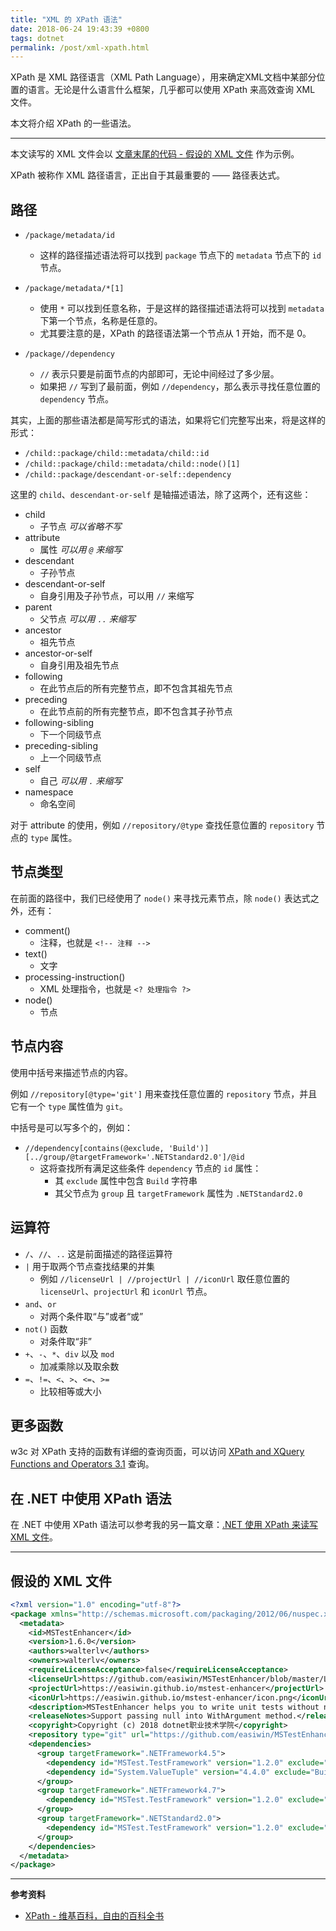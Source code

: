 ```yaml
---
title: "XML 的 XPath 语法"
date: 2018-06-24 19:43:39 +0800
tags: dotnet
permalink: /post/xml-xpath.html
---
```


XPath 是 XML 路径语言（XML Path Language），用来确定XML文档中某部分位置的语言。无论是什么语言什么框架，几乎都可以使用 XPath 来高效查询 XML 文件。

本文将介绍 XPath 的一些语法。

---

本文读写的 XML 文件会以 [文章末尾的代码 - 假设的 XML 文件](#%E5%81%87%E8%AE%BE%E7%9A%84-xml-%E6%96%87%E4%BB%B6) 作为示例。

<div id="toc"></div>

XPath 被称作 XML 路径语言，正出自于其最重要的 —— 路径表达式。

## 路径

- `/package/metadata/id`
    - 这样的路径描述语法将可以找到 `package` 节点下的 `metadata` 节点下的 `id` 节点。

- `/package/metadata/*[1]`
    - 使用 `*` 可以找到任意名称，于是这样的路径描述语法将可以找到 `metadata` 下第一个节点，名称是任意的。
    - 尤其要注意的是，XPath 的路径语法第一个节点从 1 开始，而不是 0。

- `/package//dependency`
    - `//` 表示只要是前面节点的内部即可，无论中间经过了多少层。
    - 如果把 `//` 写到了最前面，例如 `//dependency`，那么表示寻找任意位置的 `dependency` 节点。

其实，上面的那些语法都是简写形式的语法，如果将它们完整写出来，将是这样的形式：

- `/child::package/child::metadata/child::id`
- `/child::package/child::metadata/child::node()[1]`
- `/child::package/descendant-or-self::dependency`

这里的 `child`、`descendant-or-self` 是轴描述语法，除了这两个，还有这些：

- child
    - 子节点 *可以省略不写*
- attribute
    - 属性 *可以用 `@` 来缩写*
- descendant
    - 子孙节点
- descendant-or-self
    - 自身引用及子孙节点，可以用 `//` 来缩写
- parent
    - 父节点 *可以用 `..` 来缩写*
- ancestor
    - 祖先节点
- ancestor-or-self
    - 自身引用及祖先节点
- following
    - 在此节点后的所有完整节点，即不包含其祖先节点
- preceding
    - 在此节点前的所有完整节点，即不包含其子孙节点
- following-sibling
    - 下一个同级节点
- preceding-sibling
    - 上一个同级节点
- self
    - 自己 *可以用 `.` 来缩写*
- namespace
    - 命名空间

对于 attribute 的使用，例如 `//repository/@type` 查找任意位置的 `repository` 节点的 `type` 属性。

## 节点类型

在前面的路径中，我们已经使用了 `node()` 来寻找元素节点，除 `node()` 表达式之外，还有：

- comment()
    - 注释，也就是 `<!-- 注释 -->`
- text()
    - 文字
- processing-instruction()
    - XML 处理指令，也就是 `<? 处理指令 ?>`
- node()
    - 节点

## 节点内容

使用中括号来描述节点的内容。

例如 `//repository[@type='git']` 用来查找任意位置的 `repository` 节点，并且它有一个 `type` 属性值为 `git`。

中括号是可以写多个的，例如：

- `//dependency[contains(@exclude, 'Build')][../group/@targetFramework='.NETStandard2.0']/@id`
    - 这将查找所有满足这些条件 `dependency` 节点的 `id` 属性：
        - 其 `exclude` 属性中包含 `Build` 字符串
        - 其父节点为 `group` 且 `targetFramework` 属性为 `.NETStandard2.0`

## 运算符

- `/`、`//`、`..` 这是前面描述的路径运算符
- `|` 用于取两个节点查找结果的并集
    - 例如 `//licenseUrl | //projectUrl | //iconUrl` 取任意位置的 `licenseUrl`、`projectUrl` 和 `iconUrl` 节点。
- `and`、`or`
    - 对两个条件取“与”或者“或”
- `not()` 函数
    - 对条件取“非”
- `+`、`-`、`*`、`div` 以及 `mod`
    - 加减乘除以及取余数
- `=`、`!=`、`<`、`>`、`<=`、`>=`
    - 比较相等或大小

## 更多函数

w3c 对 XPath 支持的函数有详细的查询页面，可以访问 [XPath and XQuery Functions and Operators 3.1](https://www.w3.org/TR/xpath-functions-31/) 查询。

## 在 .NET 中使用 XPath 语法

在 .NET 中使用 XPath 语法可以参考我的另一篇文章：[.NET 使用 XPath 来读写 XML 文件](/post/read-write-xml-using-xpath-in-dotnet)。

---

## 假设的 XML 文件

```xml
<?xml version="1.0" encoding="utf-8"?>
<package xmlns="http://schemas.microsoft.com/packaging/2012/06/nuspec.xsd">
  <metadata>
    <id>MSTestEnhancer</id>
    <version>1.6.0</version>
    <authors>walterlv</authors>
    <owners>walterlv</owners>
    <requireLicenseAcceptance>false</requireLicenseAcceptance>
    <licenseUrl>https://github.com/easiwin/MSTestEnhancer/blob/master/LICENSE</licenseUrl>
    <projectUrl>https://easiwin.github.io/mstest-enhancer</projectUrl>
    <iconUrl>https://easiwin.github.io/mstest-enhancer/icon.png</iconUrl>
    <description>MSTestEnhancer helps you to write unit tests without naming any method. You can write method contract descriptions instead of writing confusing test method name when writing unit tests.</description>
    <releaseNotes>Support passing null into WithArgument method.</releaseNotes>
    <copyright>Copyright (c) 2018 dotnet职业技术学院</copyright>
    <repository type="git" url="https://github.com/easiwin/MSTestEnhancer.git" />
    <dependencies>
      <group targetFramework=".NETFramework4.5">
        <dependency id="MSTest.TestFramework" version="1.2.0" exclude="Build,Analyzers" />
        <dependency id="System.ValueTuple" version="4.4.0" exclude="Build,Analyzers" />
      </group>
      <group targetFramework=".NETFramework4.7">
        <dependency id="MSTest.TestFramework" version="1.2.0" exclude="Build,Analyzers" />
      </group>
      <group targetFramework=".NETStandard2.0">
        <dependency id="MSTest.TestFramework" version="1.2.0" exclude="Build,Analyzers" />
      </group>
    </dependencies>
  </metadata>
</package>
```

---

**参考资料**

- [XPath - 维基百科，自由的百科全书](https://zh.wikipedia.org/wiki/XPath)

